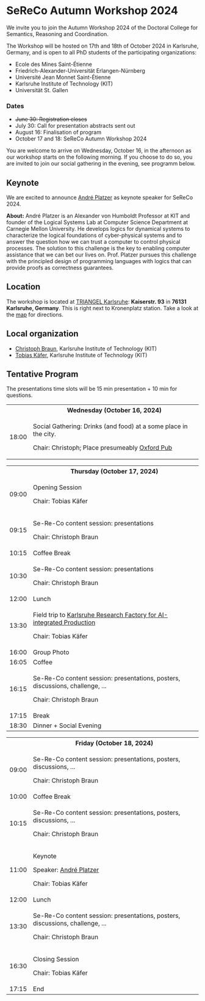 ---
---
# SeReCo Autumn Workshop 2024

We invite you to join the Autumn Workshop 2024 of the Doctoral College for Semantics, Reasoning and Coordination. 

The Workshop will be hosted on 17th and 18th of October 2024 in Karlsruhe, Germany, and is open to all PhD students of the participating organizations:

* Ecole des Mines Saint-Étienne
* Friedrich-Alexander-Universität Erlangen-Nürnberg
* Université Jean Monnet Saint-Étienne
* Karlsruhe Institute of Technology (KIT)
* Universität St. Gallen

### Dates
* <s>June 30: Registration closes</s>
* July 30: Call for presentation abstracts sent out
* August 16: Finalisation of program
* October 17 and 18: SeReCo Autumn Workshop 2024

You are welcome to arrive on Wednesday, October 16, in the afternoon as our workshop starts on the following morning. 
If you choose to do so, you are invited to join our social gathering in the evening, see programm below.

## Keynote
We are excited to announce <a target="_blank" href="https://logic.kastel.kit.edu/andre.html">André Platzer</a> as keynote speaker for SeReCo 2024.

<b>About:</b>
André Platzer is an Alexander von Humboldt Professor at KIT and founder of the Logical Systems Lab at Computer Science Department at Carnegie Mellon University.
He develops logics for dynamical systems to characterize the logical foundations of cyber-physical systems and to answer the question how we can trust a computer to control physical processes. 
The solution to this challenge is the key to enabling computer assistance that we can bet our lives on. 
Prof. Platzer pursues this challenge with the principled design of programming languages with logics that can provide proofs as correctness guarantees. 

## Location

The workshop is located at [TRIANGEL Karlsruhe](https://www.triangel.space/): **Kaiserstr. 93** in **76131 Karlsruhe, Germany**.
This is right next to Kronenplatz station.
Take a look at the [map](https://maps.app.goo.gl/7WrTk5fSvrxUsEjg9) for directions.


## Local organization
* [Christoph Braun](https://aifb.kit.edu/web/Christoph_Braun/en), Karlsruhe Institute of Technology (KIT)
* [Tobias Käfer](https://aifb.kit.edu/web/Tobias_Käfer/en), Karlsruhe Institute of Technology (KIT)


## Tentative Program

<p>The presentations time slots will be 15 min presentation + 10 min for questions.</p>

<table class="agenda">
  <tr>
    <th></th>
    <th>Wednesday (October 16, 2024)</th>
  </tr>
  <tr>
    <td>18:00</td>
    <td class="highlight">
      <p>Social Gathering: Drinks (and food) at a some place in the city.</p> 
      <p>Chair: Christoph; Place presumeably <a target="_blank" href="https://maps.app.goo.gl/PRsVYxzYcMpLpuqw7">Oxford Pub</a></p>
    </td>
  </tr>
</table>

<table class="agenda">
  <tr>
    <th></th>
    <th>Thursday (October 17, 2024)</th>
  </tr>
  <tr>
    <td>09:00</td>
    <td class="admin">
      <p>Opening Session</p>
      <p>Chair: Tobias Käfer</p>
    </td>
  </tr>
  <tr>
    <td>09:15</td>
    <td class="presentation">
      <p>Se-Re-Co content session: presentations</p>
      <p>Chair: Christoph Braun</p>
    </td>
  </tr>
  <tr>
    <td>10:15</td>
    <td class="admin">Coffee Break</td>
  </tr>
  <tr>
    <td>10:30</td>
    <td class="presentation">
      <p>Se-Re-Co content session: presentations</p>
      <p>Chair: Christoph Braun</p>
    </td>
  </tr>
  <tr>
    <td>12:00</td>
    <td class="admin">Lunch</td>
  </tr>
  <tr>
    <td>13:30</td>
    <td class="presentation">
      <p>Field trip to <a target="_blank" href="https://www.karlsruher-forschungsfabrik.de/en.html">Karlsruhe Research Factory for AI-integrated Production</a></p>
      <p>Chair: Tobias Käfer</p>
    </td>
  </tr>
    <tr>
    <td>16:00</td>
    <td class="admin">Group Photo</td>
  </tr>
  <tr>
    <td>16:05</td>
    <td class="admin">Coffee</td>
  </tr>
  <tr>
    <td>16:15</td>
<td class="presentation">
      <p>Se-Re-Co content session: presentations, posters, discussions, challenge, ...</p>
      <p>Chair: Christoph Braun</p>
    </td>
  </tr>
  <tr>
    <td>17:15</td>
    <td class="admin">Break</td>
  </tr>
  <tr>
    <td>18:30</td>
    <td class="admin">Dinner + Social Evening</td>
  </tr>
</table>

<table class="agenda">
  <tr>
    <th></th>
    <th>Friday (October 18, 2024)</th>
  </tr>
   <tr>
    <td>09:00</td>
<td class="presentation">
      <p>Se-Re-Co content session: presentations, posters, discussions, ...</p>
      <p>Chair: Christoph Braun</p>
    </td>
  </tr>
  <tr>
    <td>10:00</td>
    <td class="admin">Coffee Break</td>
  </tr>
 <tr>
    <td>10:15</td>
    <td class="presentation">
      <p>Se-Re-Co content session: presentations, posters, discussions, ...</p>
      <p>Chair: Christoph Braun</p>
    </td>
  </tr>
  <tr>
    <td>11:00</td>
    <td class="highlight">
      <p>Keynote</p>
      <p>Speaker: <a target="_blank" href="https://logic.kastel.kit.edu/andre.html">André Platzer</a></p>
      <p>Chair: Tobias Käfer</p>
    </td>
  </tr>
  <tr>
    <td>12:00</td>
    <td class="admin">Lunch</td>
  </tr>
  <tr>
    <td>13:30</td>
    <td class="presentation">
      <p>Se-Re-Co content session: presentations, posters, discussions, challenge, ...</p>
      <p>Chair: Christoph Braun</p>
    </td>
  </tr>
  <tr>
    <td>16:30</td>
    <td class="admin">
      <p>Closing Session</p>
      <p>Chair: Tobias Käfer</p>
    </td>
  </tr>
  <tr>
    <td>17:15</td>
    <td>End</td>
  </tr>
</table>
